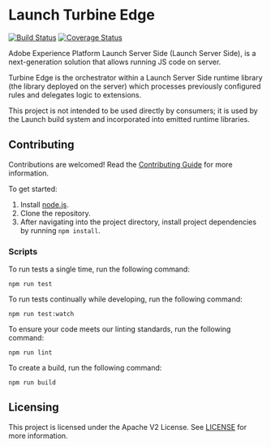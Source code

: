 # Launch Turbine Edge

[![Build Status](https://travis-ci.com/adobe/reactor-turbine-edge.svg?branch=master)](https://travis-ci.com/github/adobe/reactor-turbine-edge)
[![Coverage Status](https://coveralls.io/repos/github/adobe/reactor-turbine-edge/badge.svg?branch=master)](https://coveralls.io/github/adobe/reactor-turbine-edge?branch=master)

Adobe Experience Platform Launch Server Side (Launch Server Side), is a next-generation solution that allows running JS code on server.

Turbine Edge is the orchestrator within a Launch Server Side runtime library (the library deployed on the server) which processes previously configured rules and delegates logic to extensions.

This project is not intended to be used directly by consumers; it is used by the Launch build system and incorporated into emitted runtime libraries.

## Contributing

Contributions are welcomed! Read the [Contributing Guide](./.github/CONTRIBUTING.md) for more information.

To get started:

1. Install [node.js](https://nodejs.org/).
2. Clone the repository.
3. After navigating into the project directory, install project dependencies by running `npm install`.

### Scripts

To run tests a single time, run the following command:

`npm run test`

To run tests continually while developing, run the following command:

`npm run test:watch`

To ensure your code meets our linting standards, run the following command:

`npm run lint`

To create a build, run the following command:

`npm run build`

## Licensing

This project is licensed under the Apache V2 License. See [LICENSE](LICENSE) for more information.
